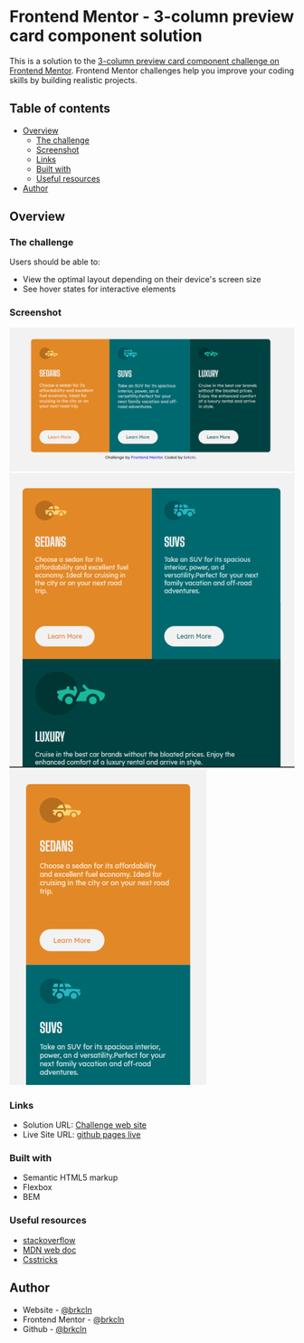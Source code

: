 # Frontend Mentor - 3-column preview card component solution

This is a solution to the [3-column preview card component challenge on Frontend Mentor](https://www.frontendmentor.io/challenges/3column-preview-card-component-pH92eAR2-). Frontend Mentor challenges help you improve your coding skills by building realistic projects.

## Table of contents

- [Overview](#overview)
  - [The challenge](#the-challenge)
  - [Screenshot](#screenshot)
  - [Links](#links)
  - [Built with](#built-with)
  - [Useful resources](#useful-resources)
- [Author](#author)

## Overview

### The challenge

Users should be able to:

- View the optimal layout depending on their device's screen size
- See hover states for interactive elements

### Screenshot

![desktop](images/dekstop.png)
![tablet](images/tablet.png)
![mobile](images/mobile.png)

### Links

- Solution URL: [Challenge web site](https://www.frontendmentor.io/solutions/3column-preview-card-component-flexbox-bem-responsive-GY8n2AziL)
- Live Site URL: [github pages live ](https://brkcln.github.io/3-column-preview-card-component-main)

### Built with

- Semantic HTML5 markup
- Flexbox
- BEM

### Useful resources

- [stackoverflow](https://stackoverflow.com/)
- [MDN web doc](https://developer.mozilla.org/)
- [Csstricks](https://css-tricks.com)

## Author

- Website - [@brkcln](https://brkcln.github.io/brkcln)
- Frontend Mentor - [@brkcln](https://www.frontendmentor.io/profile/brkcln)
- Github - [@brkcln](https://github.com/brkcln)
